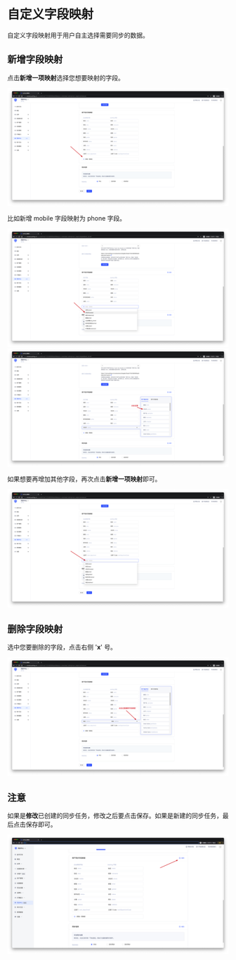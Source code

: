 # 自定义字段映射

<LastUpdated/>

自定义字段映射用于用户自主选择需要同步的数据。

## 新增字段映射

点击**新增一项映射**选择您想要映射的字段。

<img src="../images/addFieldMapping.png" />

<br/>

比如新增 mobile 字段映射为 phone 字段。

<img src="../images/fieldMappingMobile.png" />

<br/>

<img src="../images/fieldMappingPhone.png" />

<br/>

如果想要再增加其他字段，再次点击**新增一项映射**即可。

<img src="../images/addNewFieldMapping.png" />

<br/>

## 删除字段映射

选中您要删除的字段，点击右侧 '**x**' 号。

<img src="../images/deleteFieldMapping.png" />

<br/>

## 注意

如果是**修改**已创建的同步任务，修改之后要点击保存。如果是新建的同步任务，最后点击保存即可。

<img src="../images/saveFieldMapping.png" />

<br/>

